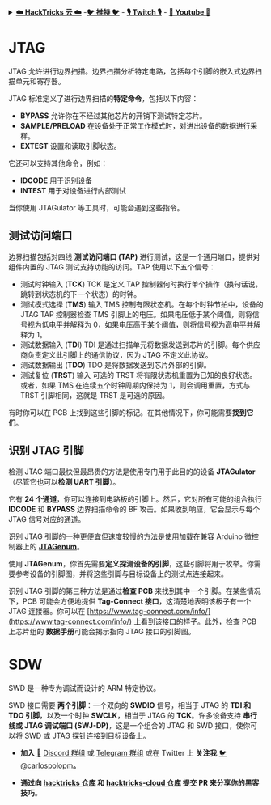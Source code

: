 <details>

<summary><a href="https://cloud.hacktricks.xyz/pentesting-cloud/pentesting-cloud-methodology"><strong>☁️ HackTricks 云 ☁️</strong></a> -<a href="https://twitter.com/hacktricks_live"><strong>🐦 推特 🐦</strong></a> - <a href="https://www.twitch.tv/hacktricks_live/schedule"><strong>🎙️ Twitch 🎙️</strong></a> - <a href="https://www.youtube.com/@hacktricks_LIVE"><strong>🎥 Youtube 🎥</strong></a></summary>

- 你在一家 **网络安全公司** 工作吗？想要在 HackTricks 中看到你的 **公司广告**吗？或者想要获得 **PEASS 的最新版本或下载 HackTricks 的 PDF** 吗？请查看 [**订阅计划**](https://github.com/sponsors/carlospolop)！

- 发现我们的独家 [**NFTs**](https://opensea.io/collection/the-peass-family) 集合 [**The PEASS Family**](https://opensea.io/collection/the-peass-family)

- 获得 [**官方 PEASS & HackTricks 商品**](https://peass.creator-spring.com)

- **加入** [**💬**](https://emojipedia.org/speech-balloon/) [**Discord 群组**](https://discord.gg/hRep4RUj7f) 或 [**电报群组**](https://t.me/peass)，或者在 **Twitter** 上 **关注** 我 [**🐦**](https://github.com/carlospolop/hacktricks/tree/7af18b62b3bdc423e11444677a6a73d4043511e9/\[https:/emojipedia.org/bird/README.md)[**@carlospolopm**](https://twitter.com/hacktricks_live)**。**

- **通过向 [hacktricks 仓库](https://github.com/carlospolop/hacktricks) 和 [hacktricks-cloud 仓库](https://github.com/carlospolop/hacktricks-cloud) 提交 PR 来分享你的黑客技巧**。

</details>


#

# JTAG

JTAG 允许进行边界扫描。边界扫描分析特定电路，包括每个引脚的嵌入式边界扫描单元和寄存器。

JTAG 标准定义了进行边界扫描的**特定命令**，包括以下内容：

* **BYPASS** 允许你在不经过其他芯片的开销下测试特定芯片。
* **SAMPLE/PRELOAD** 在设备处于正常工作模式时，对进出设备的数据进行采样。
* **EXTEST** 设置和读取引脚状态。

它还可以支持其他命令，例如：

* **IDCODE** 用于识别设备
* **INTEST** 用于对设备进行内部测试

当你使用 JTAGulator 等工具时，可能会遇到这些指令。

## 测试访问端口

边界扫描包括对四线 **测试访问端口 (TAP)** 进行测试，这是一个通用端口，提供对组件内置的 JTAG 测试支持功能的访问。TAP 使用以下五个信号：

* 测试时钟输入 (**TCK**) TCK 是定义 TAP 控制器何时执行单个操作（换句话说，跳转到状态机的下一个状态）的时钟。
* 测试模式选择 (**TMS**) 输入 TMS 控制有限状态机。在每个时钟节拍中，设备的 JTAG TAP 控制器检查 TMS 引脚上的电压。如果电压低于某个阈值，则将信号视为低电平并解释为 0，如果电压高于某个阈值，则将信号视为高电平并解释为 1。
* 测试数据输入 (**TDI**) TDI 是通过扫描单元将数据发送到芯片的引脚。每个供应商负责定义此引脚上的通信协议，因为 JTAG 不定义此协议。
* 测试数据输出 (**TDO**) TDO 是将数据发送到芯片外部的引脚。
* 测试复位 (**TRST**) 输入 可选的 TRST 将有限状态机重置为已知的良好状态。或者，如果 TMS 在连续五个时钟周期内保持为 1，则会调用重置，方式与 TRST 引脚相同，这就是 TRST 是可选的原因。

有时你可以在 PCB 上找到这些引脚的标记。在其他情况下，你可能需要**找到它们**。

## 识别 JTAG 引脚

检测 JTAG 端口最快但最昂贵的方法是使用专门用于此目的的设备 **JTAGulator**（尽管它也可以**检测 UART 引脚**）。

它有 **24 个通道**，你可以连接到电路板的引脚上。然后，它对所有可能的组合执行 **IDCODE** 和 **BYPASS** 边界扫描命令的 BF 攻击。如果收到响应，它会显示与每个 JTAG 信号对应的通道。

识别 JTAG 引脚的一种更便宜但速度较慢的方法是使用加载在兼容 Arduino 微控制器上的 [**JTAGenum**](https://github.com/cyphunk/JTAGenum/)。

使用 **JTAGenum**，你首先需要**定义探测设备的引脚**，这些引脚将用于枚举。你需要参考设备的引脚图，并将这些引脚与目标设备上的测试点连接起来。

识别 JTAG 引脚的第三种方法是通过**检查 PCB** 来找到其中一个引脚。在某些情况下，PCB 可能会方便地提供 **Tag-Connect 接口**，这清楚地表明该板子有一个 JTAG 连接器。你可以在 [https://www.tag-connect.com/info/](https://www.tag-connect.com/info/) 上看到该接口的样子。此外，检查 PCB 上芯片组的 **数据手册**可能会揭示指向 JTAG 接口的引脚图。

# SDW

SWD 是一种专为调试而设计的 ARM 特定协议。

SWD 接口需要 **两个引脚**：一个双向的 **SWDIO** 信号，相当于 JTAG 的 **TDI 和 TDO 引脚**，以及一个时钟 **SWCLK**，相当于 JTAG 的 **TCK**。许多设备支持 **串行线或 JTAG 调试端口 (SWJ-DP)**，这是一个组合的 JTAG 和 SWD 接口，使你可以将 SWD 或 JTAG 探针连接到目标设备上。
- **加入** [💬](https://emojipedia.org/speech-balloon/) [Discord 群组](https://discord.gg/hRep4RUj7f) 或 [Telegram 群组](https://t.me/peass) 或在 Twitter 上 **关注我** [🐦](https://github.com/carlospolop/hacktricks/tree/7af18b62b3bdc423e11444677a6a73d4043511e9/\[https:/emojipedia.org/bird/README.md)[@carlospolopm](https://twitter.com/hacktricks_live)**。**

- **通过向 [hacktricks 仓库](https://github.com/carlospolop/hacktricks) 和 [hacktricks-cloud 仓库](https://github.com/carlospolop/hacktricks-cloud) 提交 PR 来分享你的黑客技巧**。

</details>

